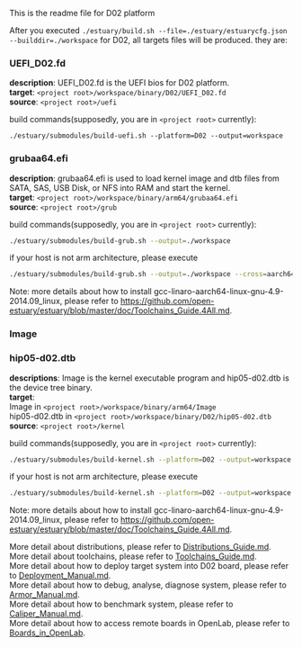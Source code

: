 This is the readme file for D02 platform

After you executed `./estuary/build.sh --file=./estuary/estuarycfg.json --builddir=./workspace` for D02, all targets files will be produced. they are:

### UEFI_D02.fd 

**description**: UEFI_D02.fd is the UEFI bios for D02 platform.  
**target**: `<project root>/workspace/binary/D02/UEFI_D02.fd`  
**source**: `<project root>/uefi`

build commands(supposedly, you are in `<project root>` currently):
```shell
./estuary/submodules/build-uefi.sh --platform=D02 --output=workspace
```

### grubaa64.efi 

**description**: grubaa64.efi is used to load kernel image and dtb files from SATA, SAS, USB Disk, or NFS into RAM and start the kernel.  
**target**: `<project root>/workspace/binary/arm64/grubaa64.efi`  
**source**: `<project root>/grub`

build commands(supposedly, you are in `<project root>` currently):  
```bash
./estuary/submodules/build-grub.sh --output=./workspace
```
if your host is not arm architecture, please execute  
```bash
./estuary/submodules/build-grub.sh --output=./workspace --cross=aarch64-linux-gnu-
```
Note: more details about how to install gcc-linaro-aarch64-linux-gnu-4.9-2014.09_linux, please refer to https://github.com/open-estuary/estuary/blob/master/doc/Toolchains_Guide.4All.md.

### Image ###
### hip05-d02.dtb ###

**descriptions**: Image is the kernel executable program and hip05-d02.dtb is the device tree binary.  
**target**:  
Image in `<project root>/workspace/binary/arm64/Image`  
hip05-d02.dtb in `<project root>/workspace/binary/D02/hip05-d02.dtb`  
**source**: `<project root>/kernel`

build commands(supposedly, you are in `<project root>` currently):
```bash
./estuary/submodules/build-kernel.sh --platform=D02 --output=workspace
```
if your host is not arm architecture, please execute  
```bash
./estuary/submodules/build-kernel.sh --platform=D02 --output=workspace --cross=aarch64-linux-gnu-
```

Note: more details about how to install gcc-linaro-aarch64-linux-gnu-4.9-2014.09_linux, please refer to https://github.com/open-estuary/estuary/blob/master/doc/Toolchains_Guide.4All.md.  

More detail about distributions, please refer to [Distributions_Guide.md](https://github.com/open-estuary/estuary/blob/master/doc/Distributions_Guide.4All.md).  
More detail about toolchains, please refer to [Toolchains_Guide.md](https://github.com/open-estuary/estuary/blob/master/doc/Toolchains_Guide.4All.md).  
More detail about how to deploy target system into D02 board, please refer to [Deployment_Manual.md](https://github.com/open-estuary/estuary/blob/master/doc/Deploy_Manual.4D02.md).  
More detail about how to debug, analyse, diagnose system, please refer to [Armor_Manual.md](https://github.com/open-estuary/estuary/blob/master/doc/Armor_Manual.4All.md).  
More detail about how to benchmark system, please refer to [Caliper_Manual.md](https://github.com/open-estuary/estuary/blob/master/doc/Caliper_Manual.4All.md).  
More detail about how to access remote boards in OpenLab, please refer to [Boards_in_OpenLab](http://open-estuary.org/accessing-boards-in-open-lab/).
